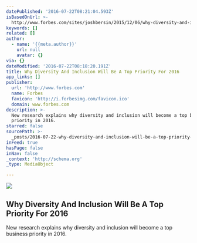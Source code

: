 ```yaml
---
datePublished: '2016-07-22T08:21:04.593Z'
isBasedOnUrl: >-
  http://www.forbes.com/sites/joshbersin/2015/12/06/why-diversity-and-inclusion-will-be-a-top-priority-for-2016/#4dbdd14a4bd4
keywords: []
related: []
author:
  - name: '{{meta.author}}'
    url: null
    avatar: {}
via: {}
dateModified: '2016-07-22T08:18:20.191Z'
title: Why Diversity And Inclusion Will Be A Top Priority For 2016
app_links: []
publisher:
  url: 'http://www.forbes.com'
  name: Forbes
  favicon: 'http://i.forbesimg.com/favicon.ico'
  domain: www.forbes.com
description: >-
  New research explains why diversity and inclusion will become a top business
  priority in 2016.
starred: false
sourcePath: >-
  _posts/2016-07-22-why-diversity-and-inclusion-will-be-a-top-priority-for-2016.md
inFeed: true
hasPage: false
inNav: false
_context: 'http://schema.org'
_type: MediaObject

---
```

<article style=""><img src="https://media.licdn.com/mpr/mpr/AAEAAQAAAAAAAAXoAAAAJDU1ZTViNTM2LTU5Y2QtNDYyNS04ZGZlLTdiMWU2NjljZWFmNA.jpg" /><h1>Why Diversity And Inclusion Will Be A Top Priority For 2016</h1><p>New research explains why diversity and inclusion will become a top business priority in 2016.</p></article>